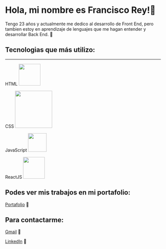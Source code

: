 # Hola, mi nombre es Francisco Rey!👋

Tengo 23 años y actualmente me dedico al desarrollo de Front End, pero tambien estoy en aprendizaje de lenguajes que me hagan entender y desarrollar Back End. 🥳

## Tecnologias que más utilizo:
---

HTML
<img src="https://camo.githubusercontent.com/477679c49a9e9ccf122d8e1f5cf8fe7787bbe5dccc551d2950f6f934177566d9/68747470733a2f2f75706c6f61642e77696b696d656469612e6f72672f77696b6970656469612f636f6d6d6f6e732f7468756d622f362f36312f48544d4c355f6c6f676f5f616e645f776f72646d61726b2e7376672f32333070782d48544d4c355f6c6f676f5f616e645f776f72646d61726b2e7376672e706e67" width="70">

CSS 
<img src="https://camo.githubusercontent.com/5e5e6933ce6e85a6a74c623081feced74368e025c1f0a39e26367e44fef3714c/687474703a2f2f313030306d61726361732e6e65742f77702d636f6e74656e742f75706c6f6164732f323032312f30322f4353532d4c6f676f2e706e67" width="120">

JavaScript
<img src="https://user-images.githubusercontent.com/82492849/127186839-fded5ee4-3581-419d-aeab-9b4883453980.png" width="60">

ReactJS 
<img src="https://user-images.githubusercontent.com/82492849/127186826-fa23931b-dca7-46db-b33d-4caf6afd984c.png" width="70">


## Podes ver mis trabajos en mi portafolio:

[Portafolio](https://portafolio-react-fawn.vercel.app/) 👷

## Para contactarme:

[Gmail](reyfrancisco98@hotmail.com) 📧

[LinkedIn](https://www.linkedin.com/in/francisco-rey-71060419a/) 🔗


